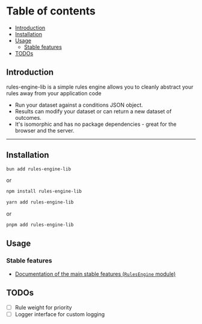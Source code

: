 # Table of contents

- [Introduction](#introduction)
- [Installation](#installation)
- [Usage](#usage)
  - [Stable features](#stable-features)
- [TODOs](#todos)

## Introduction

rules-engine-lib is a simple rules engine allows you to cleanly abstract your rules away from your application code

- Run your dataset against a conditions JSON object.
- Results can modify your dataset or can return a new dataset of outcomes.
- It's isomorphic and has no package dependencies - great for the browser and the server.

---------------------------------------------------------------

## Installation

````bash
bun add rules-engine-lib
````

or

```bash
npm install rules-engine-lib
```

```bash
yarn add rules-engine-lib
```

or

```bash
pnpm add rules-engine-lib
```

## Usage

### Stable features

- [Documentation of the main stable features (`RulesEngine` module)](index.md)

## TODOs

- [ ] Rule weight for priority
- [ ] Logger interface for custom logging

